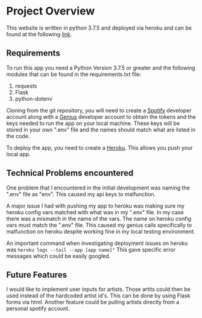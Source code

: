# Project Overview 
This website is written in python 3.7.5 and deployed via heroku and can be found at the following [link](https://pdoluweera1project1.herokuapp.com/).

## Requirements

To run this app you need a Python Version 3.7.5 or greater and the following modules that can be found in the requirements.txt file:

1. requests
2. Flask
3. python-dotenv
 
Cloning from the git repository, you will need to create a [Spotify](https://developer.spotify.com/) developer account along with a [Genius](https://genius.com/developers) developer account to obtain the tokens and the keys needed to run the app on your local machine. These keys will be stored in your own ".env" file and the names should match what are listed in the code. 

To deploy the app, you need to create a [Heroku](https://signup.heroku.com/). This allows you push your local app. 
 
## Technical Problems encountered
One problem that I encountered in the initial development was naming the ".env" file as "env". This caused my api keys to malfunction.

A major issue I had with pushing my app to heroku was making sure my heroku config vars matched with what was in my ".env" file. In my case there was a mismatch in the name of the vars. The name on heroku config vars must match the ".env" file. This caused my genius calls specifically to malfunction on heroku despite working fine in my local testing environment.

An important command when investigating deployment issues on heroku was 
```heroku logs --tail --app [app name]"``` This gave specific error messages which could be easily googled. 

## Future Features 
I would like to implement user inputs for artists. Those artits could then be used instead of the hardcoded artist id's. This can be done by using Flask forms via html. 
Another feature could be pulling artists directly from  a personal spotify account. 
